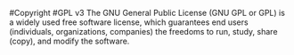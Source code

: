 #Copyright
#GPL v3
The GNU General Public License (GNU GPL or GPL) is a widely used
free software license, which guarantees end users (individuals,
organizations, companies) the freedoms to run, study, share (copy),
and modify the software.